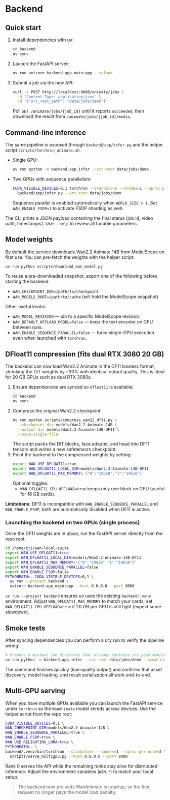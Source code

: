 # Backend

## Quick start

1. Install dependencies with [uv](https://github.com/astral-sh/uv):
   ```bash
   cd backend
   uv sync
   ```
2. Launch the FastAPI server:
   ```bash
   uv run uvicorn backend.app.main:app --reload
   ```
3. Submit a job via the new API:
   ```bash
   curl -X POST http://localhost:8000/animate/jobs \
     -H 'Content-Type: application/json' \
     -d '{"src_root_path": "data/jobs/demo"}'
   ```
   Poll `GET /animate/jobs/{job_id}` until it reports `succeeded`, then download the result from `/animate/jobs/{job_id}/media`.

## Command-line inference

The same pipeline is exposed through `backend/app/infer.py` and the helper script `scripts/torchrun_animate.sh`.

- Single GPU:
  ```bash
  uv run python -m backend.app.infer --src-root data/jobs/demo
  ```
- Two GPUs with sequence parallelism:
  ```bash
  CUDA_VISIBLE_DEVICES=0,1 torchrun --standalone --nnodes=1 --nproc-per-node=2 \
    backend/app/infer.py --src-root data/jobs/demo
  ```
  Sequence parallel is enabled automatically when `WORLD_SIZE > 1`. Set `WAN_ENABLE_FSDP=1` to activate FSDP sharding as well.

The CLI prints a JSON payload containing the final status (job id, video path, timestamps). Use `--help` to review all tunable parameters.

## Model weights

By default the service downloads Wan2.2 Animate 14B from ModelScope on first use. You can pre-fetch the weights with the helper script:

```bash
uv run python scripts/download_wan_model.py
```

To reuse a pre-downloaded snapshot, export one of the following before starting the backend:

- `WAN_CHECKPOINT_DIR=/path/to/checkpoint`
- `WAN_MODELS_ROOT=/path/to/cache` (will hold the ModelScope snapshot)

Other useful knobs:

- `WAN_MODEL_REVISION` — pin to a specific ModelScope revision.
- `WAN_DEFAULT_OFFLOAD_MODEL=false` — keep the text encoder on GPU between runs.
- `WAN_ENABLE_SEQUENCE_PARALLEL=false` — force single-GPU execution even when launched with `torchrun`.

## DFloat11 compression (fits dual RTX 3080 20 GB)

The backend can now load Wan2.2 Animate in the DF11 lossless format, shrinking the DiT weights by ~30% with identical output quality. This is ideal for 20 GB GPUs such as dual RTX 3080s.

1. Ensure dependencies are synced so `dfloat11` is available:
   ```bash
   cd backend
   uv sync
   ```
2. Compress the original Wan2.2 checkpoint:
   ```bash
   uv run python scripts/compress_wan22_df11.py \
     --checkpoint-dir models/Wan2.2-Animate-14B \
     --output-dir models/Wan2.2-Animate-14B-DF11 \
     --save-single-file
   ```
   The script packs the DiT blocks, face adapter, and head into DF11 tensors and writes a new safetensors checkpoint.
3. Point the backend to the compressed weights by setting:
   ```bash
   export WAN_USE_DFLOAT11=true
   export WAN_DFLOAT11_LOCAL_DIR=models/Wan2.2-Animate-14B-DF11
   export WAN_DFLOAT11_MAX_MEMORY='{"0":"19GiB","1":"19GiB"}'
   ```
   Optional toggles:
   - `WAN_DFLOAT11_CPU_OFFLOAD=true` keeps only one block on GPU (useful for 16 GB cards).

**Limitations:** DF11 is incompatible with `WAN_ENABLE_SEQUENCE_PARALLEL` and `WAN_ENABLE_FSDP`; both are automatically disabled when DF11 is active.

### Launching the backend on two GPUs (single process)

Once the DF11 weights are in place, run the FastAPI server directly from the repo root:

```bash
cd /home/zji/wan-local-suite
export WAN_USE_DFLOAT11=true
export WAN_DFLOAT11_LOCAL_DIR=models/Wan2.2-Animate-14B-DF11
export WAN_DFLOAT11_MAX_MEMORY='{"0":"19GiB","1":"19GiB"}'
export WAN_ENABLE_SEQUENCE_PARALLEL=false
export WAN_ENABLE_FSDP=false
PYTHONPATH=. CUDA_VISIBLE_DEVICES=0,1 \
  uv run --project backend \
  uvicorn backend.app.main:app --host 0.0.0.0 --port 8000
```

`uv run --project backend` ensures uv uses the existing `backend/.venv` environment. Adjust `WAN_DFLOAT11_MAX_MEMORY` to match your cards; set `WAN_DFLOAT11_CPU_OFFLOAD=true` if 20 GB per GPU is still tight (expect some slowdown).

## Smoke tests

After syncing dependencies you can perform a dry run to verify the pipeline wiring:

```bash
# Prepare a minimal job directory that already contains src_pose.mp4/src_face.mp4/src_ref.png
uv run python -m backend.app.infer --src-root data/jobs/demo --sampling-steps 2 --clip-len 5
```

The command finishes quickly (low-quality output) and confirms that asset discovery, model loading, and result serialization all work end-to-end.

## Multi-GPU serving

When you have multiple GPUs available you can launch the FastAPI service under `torchrun` so the `WanAnimate` model shreds across devices. Use the helper script from the repo root:

```bash
CUDA_VISIBLE_DEVICES=0,1 \
WAN_CHECKPOINT_DIR=models/Wan2.2-Animate-14B \
WAN_ENABLE_SEQUENCE_PARALLEL=true \
WAN_ENABLE_FSDP=true \
WAN_USE_RELIGHTING_LORA=true \
PYTHONPATH=. \
backend/.venv/bin/torchrun --standalone --nnodes=1 --nproc-per-node=2 \
  scripts/serve_multigpu.py --host 0.0.0.0 --port 8000
```

Rank 0 serves the API while the remaining ranks stay alive for distributed inference. Adjust the environment variables (`WAN_*`) to match your local setup.

> The backend now preloads WanAnimate on startup, so the first request no longer pays the model load penalty.
